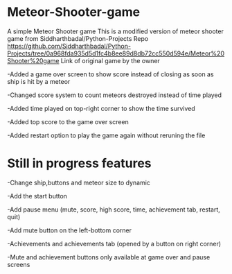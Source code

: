 # Meteor-Shooter-game
A simple Meteor Shooter game
This is a modified version of meteor shooter game from Siddharthbadal/Python-Projects Repo
https://github.com/Siddharthbadal/Python-Projects/tree/0a968fda935d5d1fc4b8ee89d8db72cc550d594e/Meteor%20Shooter%20game
Link of original game by the owner


-Added a game over screen to show score instead of closing as soon as ship is hit by a meteor

-Changed score system to count meteors destroyed instead of time played

-Added time played on top-right corner to show the time survived

-Added top score to the game over screen

-Added restart option to play the game again without reruning the file

# Still in progress features 

-Change ship,buttons and meteor size to dynamic

-Add the start button

-Add pause menu (mute, score, high score, time, achievement tab,  restart, quit)

-Add mute button on the left-bottom corner

-Achievements and achievements tab (opened by a button on right corner)

-Mute and achievement buttons only available at game over and pause screens